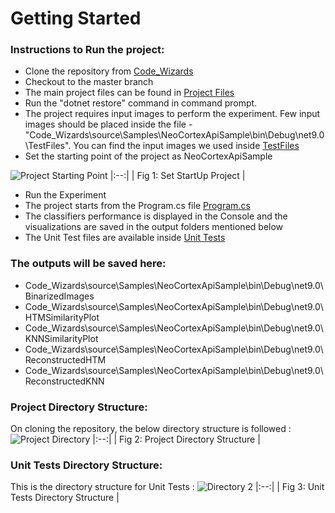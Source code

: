 # Getting Started
### Instructions to Run the project:

- Clone the repository from [Code_Wizards](https://github.com/Avradip24/Code_Wizards)
- Checkout to the master branch
- The main project files can be found in [Project Files](https://github.com/Avradip24/Code_Wizards/tree/master/source/Samples/NeoCortexApiSample)
- Run the "dotnet restore" command in command prompt.
- The project requires input images to perform the experiment. Few input images should be placed inside the file - "Code_Wizards\source\Samples\NeoCortexApiSample\bin\Debug\net9.0\TestFiles". You can find the input images we used inside [TestFiles](https://github.com/Avradip24/Code_Wizards/tree/master/source/Samples/NeoCortexApiSample/TestFiles)
- Set the starting point of the project as NeoCortexApiSample

![Project Starting Point](https://github.com/user-attachments/assets/38dcab40-c09a-4703-b543-d4e6130c617e)
|:--:| 
| Fig 1: Set StartUp Project |
- Run the Experiment
- The project starts from the Program.cs file [Program.cs](https://github.com/Avradip24/Code_Wizards/blob/master/source/Samples/NeoCortexApiSample/Program.cs)
- The classifiers performance is displayed in the Console and the visualizations are saved in the output folders mentioned below
- The Unit Test files are available inside [Unit Tests](https://github.com/Avradip24/Code_Wizards/tree/master/source/TestNeoCortexApiSample)

### The outputs will be saved here:

- Code_Wizards\source\Samples\NeoCortexApiSample\bin\Debug\net9.0\BinarizedImages
- Code_Wizards\source\Samples\NeoCortexApiSample\bin\Debug\net9.0\HTMSimilarityPlot
- Code_Wizards\source\Samples\NeoCortexApiSample\bin\Debug\net9.0\KNNSimilarityPlot
- Code_Wizards\source\Samples\NeoCortexApiSample\bin\Debug\net9.0\ReconstructedHTM
- Code_Wizards\source\Samples\NeoCortexApiSample\bin\Debug\net9.0\ReconstructedKNN

### Project Directory Structure:
On cloning the repository, the below directory structure is followed : 
![Project Directory](https://github.com/user-attachments/assets/7f6aeb0f-53fd-45c8-9b9a-8c00b8cdd8d9)
|:--:| 
| Fig 2: Project Directory Structure |

### Unit Tests Directory Structure:
This is the directory structure for Unit Tests :
![Directory 2](https://github.com/user-attachments/assets/b5ce3034-f655-4df6-a7a6-ddffebc93cb8)
|:--:| 
| Fig 3: Unit Tests Directory Structure |
